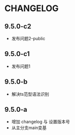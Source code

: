 # CHANGELOG 


## 9.5.0-c2

- 发布问题2-public

## 9.5.0-c1

- 发布问题1

## 9.5.0-b

- 解决ts范型语法识别

## 9.5.0-a

- 增加 changelog 与 设置版本号
- 从主分支main变基




